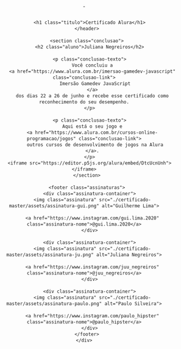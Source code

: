 <!DOCTYPE html>
<html lang="en" dir="ltr">
  <head>
    <meta charset="utf-8">
    <title>Certificado Imersão Gamedev Javascript</title>
    <link rel="stylesheet" href="./reset.css">
    <link rel="stylesheet" href="./index.css">
  </head>
  <body>
    <div class="container">
      <header>
        <div class="logos">
          <div class="logo-container">
              <a href="https://www.alura.com.br/">
              <img src="./assets/logo-alura.svg" class="logo" alt="">
            </a>
            <a href="https://www.alura.com.br/imersao-gamedev-javascript">
              <img src="./assets/gamedev-logo.png" class="logo" alt="">
            </a>
          </div>
          <div class="logo-container">
            <img src="./assets/gamedev-logo-hipster-1.png" class="logo" alt="">
            <img src="./assets/gamedev-logo-hipster-2.png" class="logo" alt="">
          </div>
        </div>

        <h1 class="titulo">Certificado Alura</h1>
      </header>

      <section class="conclusao">
        <h2 class="aluno">Juliana Negreiros</h2>

        <p class="conclusao-texto">
          Você concluiu a
          <a href="https://www.alura.com.br/imersao-gamedev-javascript" class="conclusao-link">
            Imersão Gamedev JavaScript
          </a>
          dos dias 22 a 26 de junho e recebe esse certificado como reconhecimento do seu desempenho.
        </p>

        <p class="conclusao-texto">
          Aqui está o seu jogo e
          <a href="https://www.alura.com.br/cursos-online-programacao/jogos" class="conclusao-link">
            outros cursos de desenvolvimento de jogos na Alura
          </a>.
        </p>
        <iframe src="https://editor.p5js.org/alura/embed/DtcUcnUnh"></iframe>
      </section>

      <footer class="assinaturas">
        <div class="assinatura-container">
          <img class="assinatura" src="./certificado-master/assets/assinatura-gui.png" alt="Guilherme Lima">

          <a href="https://www.instagram.com/gui.lima.2020" class="assinatura-nome">@gui.lima.2020</a>
        </div>

        <div class="assinatura-container">
          <img class="assinatura" src="./certificado-master/assets/assinatura-ju.png" alt="Juliana Negreiros">

          <a href="https://www.instagram.com/juu_negreiros" class="assinatura-nome">@juu_negreiros</a>
        </div>

        <div class="assinatura-container">
          <img class="assinatura" src="./certificado-master/assets/assinatura-paulo.png" alt="Paulo Silveira">

          <a href="https://www.instagram.com/paulo_hipster" class="assinatura-nome">@paulo_hipster</a>
        </div>
      </footer>
    </div>
  </body>
</html>
